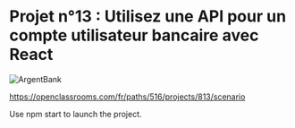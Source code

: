 # Projet n°13 : Utilisez une API pour un compte utilisateur bancaire avec React

![ArgentBank](https://user.oc-static.com/upload/2023/10/10/16969371520395_Section%20mission.png)

https://openclassrooms.com/fr/paths/516/projects/813/scenario

Use npm start to launch the project.
